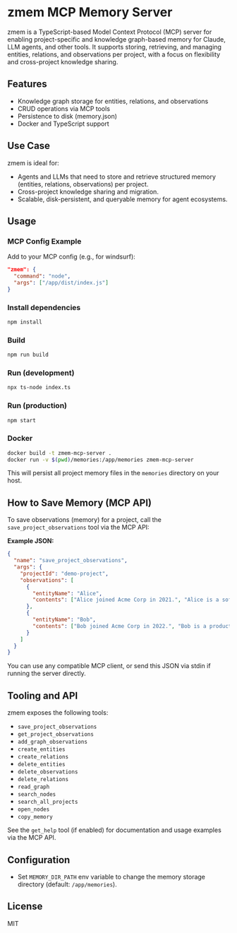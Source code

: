 # zmem MCP Memory Server

zmem is a TypeScript-based Model Context Protocol (MCP) server for enabling project-specific and knowledge graph-based memory for Claude, LLM agents, and other tools. It supports storing, retrieving, and managing entities, relations, and observations per project, with a focus on flexibility and cross-project knowledge sharing.

## Features

- Knowledge graph storage for entities, relations, and observations
- CRUD operations via MCP tools
- Persistence to disk (memory.json)
- Docker and TypeScript support

## Use Case

zmem is ideal for:
- Agents and LLMs that need to store and retrieve structured memory (entities, relations, observations) per project.
- Cross-project knowledge sharing and migration.
- Scalable, disk-persistent, and queryable memory for agent ecosystems.

## Usage

### MCP Config Example

Add to your MCP config (e.g., for windsurf):

```json
"zmem": {
  "command": "node",
  "args": ["/app/dist/index.js"]
}
```

### Install dependencies

```sh
npm install
```

### Build

```sh
npm run build
```

### Run (development)

```sh
npx ts-node index.ts
```

### Run (production)

```sh
npm start
```

### Docker

```sh
docker build -t zmem-mcp-server .
docker run -v $(pwd)/memories:/app/memories zmem-mcp-server
```

This will persist all project memory files in the `memories` directory on your host.

## How to Save Memory (MCP API)

To save observations (memory) for a project, call the `save_project_observations` tool via the MCP API:

**Example JSON:**

```json
{
  "name": "save_project_observations",
  "args": {
    "projectId": "demo-project",
    "observations": [
      {
        "entityName": "Alice",
        "contents": ["Alice joined Acme Corp in 2021.", "Alice is a software engineer."]
      },
      {
        "entityName": "Bob",
        "contents": ["Bob joined Acme Corp in 2022.", "Bob is a product manager."]
      }
    ]
  }
}
```

You can use any compatible MCP client, or send this JSON via stdin if running the server directly.

## Tooling and API

zmem exposes the following tools:
- `save_project_observations`
- `get_project_observations`
- `add_graph_observations`
- `create_entities`
- `create_relations`
- `delete_entities`
- `delete_observations`
- `delete_relations`
- `read_graph`
- `search_nodes`
- `search_all_projects`
- `open_nodes`
- `copy_memory`

See the `get_help` tool (if enabled) for documentation and usage examples via the MCP API.

## Configuration

- Set `MEMORY_DIR_PATH` env variable to change the memory storage directory (default: `/app/memories`).

## License

MIT
